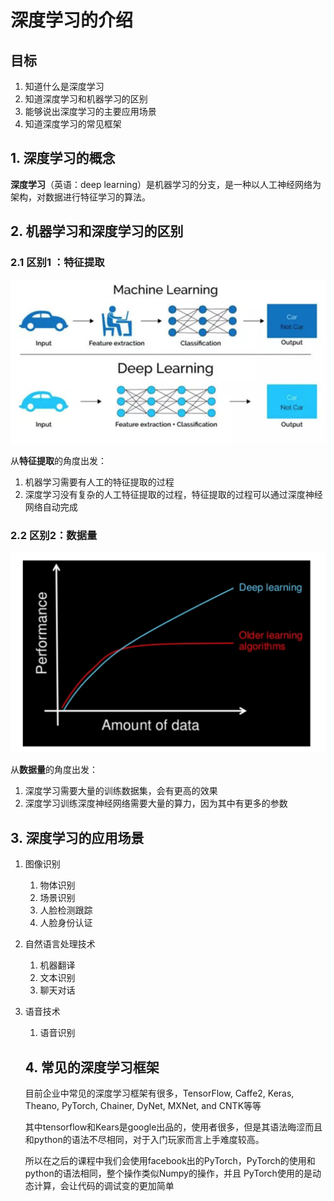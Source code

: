 # 深度学习的介绍

## 目标

1. 知道什么是深度学习
2. 知道深度学习和机器学习的区别
3. 能够说出深度学习的主要应用场景
4. 知道深度学习的常见框架

## 1. 深度学习的概念

**深度学习**（英语：deep learning）是机器学习的分支，是一种以人工神经网络为架构，对数据进行特征学习的算法。



## 2. 机器学习和深度学习的区别

### 2.1 区别1 ：特征提取

![](../images/1.1/区别.png)

从**特征提取**的角度出发：

1. 机器学习需要有人工的特征提取的过程
2. 深度学习没有复杂的人工特征提取的过程，特征提取的过程可以通过深度神经网络自动完成

   

### 2.2 区别2：数据量

![](../images/1.1/数据量.png)

从**数据量**的角度出发：

1. 深度学习需要大量的训练数据集，会有更高的效果
2. 深度学习训练深度神经网络需要大量的算力，因为其中有更多的参数



## 3. 深度学习的应用场景

1. 图像识别

   1. 物体识别
   2. 场景识别
   3. 人脸检测跟踪
   4. 人脸身份认证

2. 自然语言处理技术

   1. 机器翻译
   2. 文本识别
   3. 聊天对话

3. 语音技术

   1. 语音识别

   ## 4. 常见的深度学习框架 

   目前企业中常见的深度学习框架有很多，TensorFlow, Caffe2, Keras, Theano, PyTorch, Chainer, DyNet, MXNet, and CNTK等等

   其中tensorflow和Kears是google出品的，使用者很多，但是其语法晦涩而且和python的语法不尽相同，对于入门玩家而言上手难度较高。

   所以在之后的课程中我们会使用facebook出的PyTorch，PyTorch的使用和python的语法相同，整个操作类似Numpy的操作，并且 PyTorch使用的是动态计算，会让代码的调试变的更加简单

   